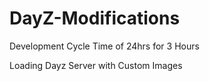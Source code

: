 DayZ-Modifications
==================
Development Cycle Time of 24hrs for 3 Hours

Loading Dayz Server with Custom Images